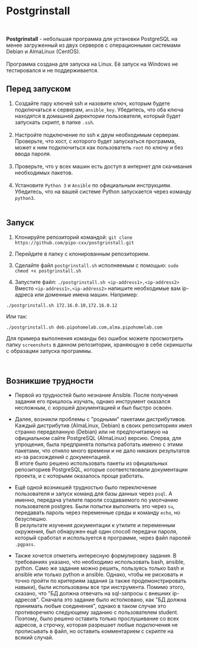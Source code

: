 # Postgrinstall
<br>

**Postgrinstall** - небольшая программа для установки PostgreSQL на менее загруженный из двух серверов с операционными системами Debian и AlmaLinux (CentOS).<br><br>
Программа создана для запуска на Linux. Её запуск на Windows не тестировался и не поддерживается.

## Перед запуском

1. Создайте пару ключей ssh и назовите ключ, которым будете подключаться к серверам, `ansible_key`. Убедитесь, что оба ключа находятся в домашней директории пользователя, который будет запускать скрипт, в папке `.ssh`.<br><br>
2. Настройте подключение по ssh к двум необходимым серверам. Проверьте, что хост, с которого будет запускаться программа, может к ним подключиться как пользователь `root` по ключу и без ввода пароля.<br><br>
3. Проверьте, что у всех машин есть доступ в интернет для скачивания необходимых пакетов.<br><br>
4. Установите `Python 3` и `Ansible` по официальным инструкциям. Убедитесь, что на вашей системе Python запускается через команду `python3`.<br><br>

## Запуск

1. Клонируйте репозиторий командой:
```git clone https://github.com/pipo-cxx/postgrinstall.git```

2. Перейдите в папку с клонированным репозиторием.

3. Сделайте файл `postgrinstall.sh` исполняемым с помощью:
```sudo chmod +x postgrinstall.sh```

4. Запустите файл:
```./postgrinstall.sh <ip-address1>,<ip-address2>```
Вместо `<ip-address1>,<ip-address2>` напишите необходимые вам ip-адреса или доменные имена машин. Например:
```
./postgrinstall.sh 172.16.0.10,172.16.0.12
```
Или так:
```
./postgrinstall.sh deb.pipohomelab.com,alma.pipohomelab.com
```

Для примера выполнения команды без ошибок можете просмотреть папку `screenshots` в данном репозитории, храняющую в себе скриншоты с образацми запуска программы.

<br>

## Возникшие трудности

* Первой из трудностей было незнание Ansible. После получения задания его пришлось изучать, однако инструмент оказался несложным, с хорошей документацией и был быстро освоен.

* Далее, возникли проблемы с "родными" пакетами дистрибутивов. Каждый дистрибутив (AlmaLinux, Debian) в своих репозиториях имел странно переделанную (Debian) или не предпочитаемую на официальном сайте PostgreSQL (AlmaLinux) версию. Сперва, для упрощения, была предпринята попытка работать именно с этими пакетами, что отняло много времени и не дало никаких результатов из-за расхождений с документацией.<br>
В итоге было решено использовать пакеты из официальных репозиториев PostgreSQL, которые соответствовали документации проекта, и с которыми оказалось проще работать.

* Ещё одной возникшей трудностью было переключение пользователя и запуск команд для базы данных через `psql`. А именно, передача утилите пароля создаваемого по умолчанию пользователя postgres. Были попытки выполнить это через `su`, передавать пароль через переменные среды и команду `echo`, но безуспешно.<br>
В результате изучения документации к утилите и переменным окружения, был обнаружен ещё один способ передачи пароля, который сработал и используется в программе, через файл паролей `.pgpass`.

* Также хочется отметить интересную формулировку задания. В требованиях указано, что необходимо использовать bash, ansible, python. Само же задание можно решить, пользуясь только bash и ansible или только python и ansible. Однако, чтобы не рисковать и точно пройти по критериям задания (а также продемонстрировать навыки), были использованы все три инструмента. Помимо этого, сказано, что "БД должна отвечать на sql-запросы с внешних ip-адресов". Сначала это задание было истолковано, как "БД должна принимать любые соединения", однако в таком случае это противоречило следующему заданию с пользователем student. Поэтому, было решено оставить только прослушивание со всех адресов, а строчку, которая разрешает любые подключения не прописывать в файл, но оставить комментарием с скрипте на всякий случай.
